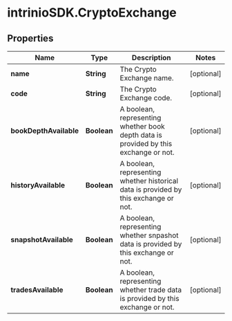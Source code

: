 # intrinioSDK.CryptoExchange

## Properties
Name | Type | Description | Notes
------------ | ------------- | ------------- | -------------
**name** | **String** | The Crypto Exchange name. | [optional] 
**code** | **String** | The Crypto Exchange code. | [optional] 
**bookDepthAvailable** | **Boolean** | A boolean, representing whether book depth data is provided by this exchange or not. | [optional] 
**historyAvailable** | **Boolean** | A boolean, representing whether historical data is provided by this exchange or not. | [optional] 
**snapshotAvailable** | **Boolean** | A boolean, representing whether snpashot data is provided by this exchange or not. | [optional] 
**tradesAvailable** | **Boolean** | A boolean, representing whether trade data is provided by this exchange or not. | [optional] 



